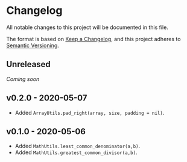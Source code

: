 Changelog
=========


All notable changes to this project will be documented in this file.

The format is based on [Keep a Changelog],
and this project adheres to [Semantic Versioning].


Unreleased
----------

_Coming soon_


v0.2.0 - 2020-05-07
-------------------

- Added `ArrayUtils.pad_right(array, size, padding = nil)`.


v0.1.0 - 2020-05-06
-------------------

- Added `MathUtils.least_common_denominator(a,b)`.
- Added `MathUtils.greatest_common_divisor(a,b)`.


[Keep a Changelog]: https://keepachangelog.com/en/1.0.0/
[Semantic Versioning]: https://semver.org/spec/v2.0.0.html
